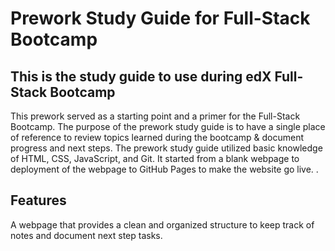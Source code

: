 # Prework Study Guide for Full-Stack Bootcamp

## This is the study guide to use during edX Full-Stack Bootcamp

This prework served as a starting point and a primer for the Full-Stack Bootcamp. The purpose of the prework study guide is to have a single place of reference to review topics learned during the bootcamp & document progress and next steps. The prework study guide utilized basic knowledge of HTML, CSS, JavaScript, and Git. It started from a blank webpage to deployment of the webpage to GitHub Pages to make the website go live.
.

## Features

A webpage that provides a clean and organized structure to keep track of notes and document next step tasks.



